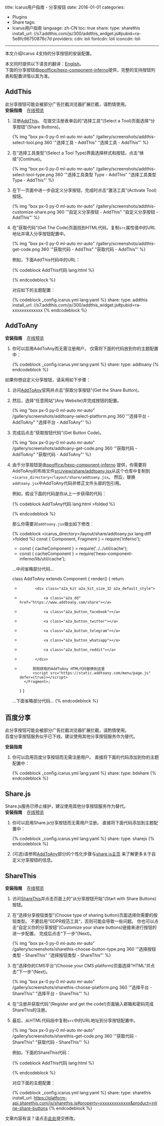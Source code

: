 title: Icarus用户指南 - 分享按钮
date: 2016-01-01
categories:
- Plugins
- Share
tags:
- Icarus用户指南
language: zh-CN
toc: true
share:
    type: sharethis
    install_url: //s7.addthis.com/js/300/addthis_widget.js#pubid=ra-5e8fc96750876c7d
providers:
    cdn: loli
    fontcdn: loli
    iconcdn: loli
---

本文介绍Icarus 4支持的分享按钮的安装配置。

<article class="message message-immersive is-primary">
<div class="message-body">
<i class="fas fa-globe-americas mr-2"></i>本文同时提供以下语言的翻译：<a href="{% post_path en/Share-Buttons %}">English</a>。
</div>
</article>

<!-- more -->

<article class="message message-immersive is-primary">
<div class="message-body">
<i class="fas fa-info-circle mr-2"></i>下面的分享按钮由<a href="https://github.com/ppoffice/hexo-component-inferno">ppoffice/hexo-component-inferno</a>提供，完整的支持按钮列表和配置详情以其为准。
</div>
</article>

<style>
.content ol:not([type]) {
    list-style-type: simp-chinese-informal;
}
</style>


## AddThis

<article class="message message-immersive is-danger">
<div class="message-body">
<i class="fas fa-exclamation-triangle mr-2"></i>此分享按钮可能会被部分广告拦截浏览器扩展拦截，请酌情使用。
</div>
</article>

<div>
<strong>安装指南</strong>
<a class="tag is-success" style="margin-left:.8em" href="{% post_path demo/share/AddThis %}">在线预览</a>
</div>

1. 注册[AddThis](https://www.addthis.com/)。
   在提交注册表单后的“选择工具”(Select a Tool)页面选择“分享按钮”(Share Buttons)。

   {% img "box px-0 py-0 ml-auto mr-auto" /gallery/screenshots/addthis-select-tool.png 360 '"选择工具 - AddThis" "选择工具 - AddThis"' %}
   <br>

2. 在“选择工具类型”(Select a Tool Type)界面选择样式和按钮，点击“继续”(Continue)。

   {% img "box px-0 py-0 ml-auto mr-auto" /gallery/screenshots/addthis-select-tool-type.png 360 '"选择工具类型 Type - AddThis" "选择工具类型 Type - AddThis"' %}
   <br>

3. 在下一页面中进一步自定义分享按钮，完成时点击“激活工具”(Activate Tool)按钮。

   {% img "box px-0 py-0 ml-auto mr-auto" /gallery/screenshots/addthis-customize-share.png 360 '"自定义分享按钮 - AddThis" "自定义分享按钮 - AddThis"' %}
   <br>

4. 在”获取代码“(Get The Code)页面找到HTML代码，复制`src`属性值中的URL地址并填入分享按钮配置中。

   {% img "box px-0 py-0 ml-auto mr-auto" /gallery/screenshots/addthis-get-code.png 360 '"获取代码 - AddThis" "获取代码 - AddThis"' %}
   <br>

   例如，下面AddThis代码中的URL：

    {% codeblock AddThis代码 lang:html %}
    <!-- Go to www.addthis.com/dashboard to customize your tools -->
    <script type="text/javascript" src="//s7.addthis.com/js/300/addthis_widget.js#pubid=ra-xxxxxxxxxxxxx"></script>
    {% endcodeblock %}

    对应如下的主题配置：

    {% codeblock _config.icarus.yml lang:yaml %}
    share:
        type: addthis
        install_url: //s7.addthis.com/js/300/addthis_widget.js#pubid=ra-xxxxxxxxxxxxx
    {% endcodeblock %}


## AddToAny

<div>
<strong>安装指南</strong>
<a class="tag is-success" style="margin-left:.8em" href="{% post_path demo/share/AddToAny %}">在线预览</a>
</div>

1. 你可以启用AddToAny而无需注册用户。
   仅需将下面的代码放到你的主题配置中：

    {% codeblock _config.icarus.yml lang:yaml %}
    share:
        type: addtoany
    {% endcodeblock %}

如果你想自定义分享按钮，请采用如下步骤：

1. 访问[AddToAny](https://www.addtoany.com/)官网并点击“获取分享按钮”(Get the Share Button)。

2. 然后，选择“任意网站”(Any Website)并完成按钮的配置。

   {% img "box px-0 py-0 ml-auto mr-auto" /gallery/screenshots/addtoany-select-platform.png 360 '"选择平台 - AddToAny" "选择平台 - AddToAny"' %}
   <br>

3. 完成后点击“获取按钮代码”(Get Button Code)。

   {% img "box px-0 py-0 ml-auto mr-auto" /gallery/screenshots/addtoany-get-code.png 360 '"获取代码 - AddToAny" "获取代码 - AddToAny"' %}
   <br>

4. 由于分享按钮是由[ppoffice/hexo-component-inferno](https://github.com/ppoffice/hexo-component-inferno)
   提供，你需要将AddToAny的布局文件[src/view/share/addtoany.jsx](https://github.com/ppoffice/hexo-component-inferno/blob/0.2.2/src/view/share/addtoany.jsx)从这个仓库中复制到`<icarus_directory>/layout/share/addtoany.jsx`。
   然后，替换`addtoany.jsx`中AddToAny代码并修正文件头部的包引用。
   
   例如，假设下面的代码是你从上一步获得的代码：

    {% codeblock AddToAny代码 lang:html >folded %}
    <!-- AddToAny BEGIN -->
    <div class="a2a_kit a2a_kit_size_32 a2a_default_style">
    <a class="a2a_dd" href="https://www.addtoany.com/share"></a>
    <a class="a2a_button_facebook"></a>
    <a class="a2a_button_twitter"></a>
    <a class="a2a_button_email"></a>
    </div>
    <script async src="https://static.addtoany.com/menu/page.js"></script>
    <!-- AddToAny END -->
    {% endcodeblock %}

    那么你需要对`addtoany.jsx`做出如下修改：

    {% codeblock &lt;icarus_directory&gt;/layout/share/addtoany.jsx lang:diff >folded %}
    const { Component, Fragment } = require('inferno');
    - const { cacheComponent } = require('../../util/cache');
    + const { cacheComponent } = require('hexo-component-inferno/lib/util/cache');

    ...中间省略部分代码...

    class AddToAny extends Component {
        render() {
            return <Fragment>
    -            <div class="a2a_kit a2a_kit_size_32 a2a_default_style">
    -                <a class="a2a_dd" href="https://www.addtoany.com/share"></a>
    -                <a class="a2a_button_facebook"></a>
    -                <a class="a2a_button_twitter"></a>
    -                <a class="a2a_button_telegram"></a>
    -                <a class="a2a_button_whatsapp"></a>
    -                <a class="a2a_button_reddit"></a>
    -            </div>
    +           刚刚获取的AddToAny HTML代码替换到这里
                <script src="https://static.addtoany.com/menu/page.js" defer={true}></script>
            </Fragment>;
        }
    }

    ...下面省略部分代码...
    {% endcodeblock %}


## 百度分享

<article class="message message-immersive is-danger">
<div class="message-body">
<i class="fas fa-exclamation-triangle mr-2"></i>此分享按钮可能会被部分广告拦截浏览器扩展拦截，请酌情使用。
</div>
</article>

<article class="message message-immersive is-danger">
<div class="message-body">
<i class="fas fa-exclamation-triangle mr-2"></i>百度分享按钮服务似乎已下线，建议使用其他分享按钮服务作为替代。
</div>
</article>

**安装指南**

1. 你可以启用百度分享按钮而无需注册用户。
   直接将下面的代码添加到你的主题配置中：

    {% codeblock _config.icarus.yml lang:yaml %}
    share:
        type: bdshare
    {% endcodeblock %}


## Share.js

<article class="message message-immersive is-danger">
<div class="message-body">
<i class="fas fa-exclamation-triangle mr-2"></i>Share.js服务已停止维护，建议使用其他分享按钮服务作为替代。
</div>
</article>

<div>
<strong>安装指南</strong>
<a class="tag is-success" style="margin-left:.8em" href="{% post_path demo/share/Sharejs %}">在线预览</a>
</div>

1. 你可以启用Share.js分享按钮而无需用户注册。
   直接将下面代码添加到主题配置中：

    {% codeblock _config.icarus.yml lang:yaml %}
    share:
        type: sharejs
    {% endcodeblock %}

2. (可选)请参照[AddToAny](#AddToAny)部分的个性化步骤与[share.js主页](https://github.com/overtrue/share.js)
   来了解更多关于自定义分享按钮的信息。


## ShareThis

<div>
<strong>安装指南</strong>
<a class="tag is-success" style="margin-left:.8em" href="{% post_path demo/share/ShareThis %}">在线预览</a>
</div>

1. 访问[ShareThis](https://sharethis.com/)并点击页面上的“从分享按钮开始”(Start with Share Buttons)按钮。

2. 在“选择分享按钮类型”(Choose type of sharing button)页面选择你需要的按钮类型。
   不要启用”GDPR规范工具“，否则可能会导致一些问题。
   你也可以点击“自定义你的分享按钮”(Customize your share buttons)链接来进行按钮的进一步配置。
   完成后点击“下一步”(Next)。

   {% img "box px-0 py-0 ml-auto mr-auto" /gallery/screenshots/sharethis-choose-button-type.png 360 '"选择按钮类型 - ShareThis" "选择按钮类型 - ShareThis"' %}
   <br>

3. 在”选择你的CMS平台“(Choose your CMS platform)页面选择”HTML“并点击”下一步“(Next)。

   {% img "box px-0 py-0 ml-auto mr-auto" /gallery/screenshots/sharethis-choose-platform.png 360 '"选择平台 - ShareThis" "选择平台 - ShareThis"' %}
   <br>

3. 在“注册并获取代码”(Register and get the code!)页面输入邮箱和密码完成ShareThis的注册。

4. 最后，从HTML代码段中复制`src`中的URL地址到分享按钮配置中。
   
   {% img "box px-0 py-0 ml-auto mr-auto" /gallery/screenshots/sharethis-get-code.png 360 '"获取代码 - ShareThis" "获取代码 - ShareThis"' %}
   <br>

   例如，下面的ShareThis代码：

    {% codeblock AddThis代码 lang:html %}
    <script type="text/javascript" src="https://platform-api.sharethis.com/js/sharethis.js#property=xxxxxxxxxxxxx&product=inline-share-buttons" async="async"></script>
    {% endcodeblock %}

    对应下面的主题配置：

    {% codeblock _config.icarus.yml lang:yaml %}
    share:
        type: sharethis
        install_url: https://platform-api.sharethis.com/js/sharethis.js#property=xxxxxxxxxxxxx&product=inline-share-buttons
    {% endcodeblock %}


<article class="message message-immersive is-warning">
<div class="message-body">
<i class="fas fa-question-circle mr-2"></i>文章内容有误？请点击<a href="https://github.com/ppoffice/hexo-theme-icarus/edit/site/source/_posts/zh-CN/Share-Buttons.md">此处</a>提交修改。
</div>
</article>

